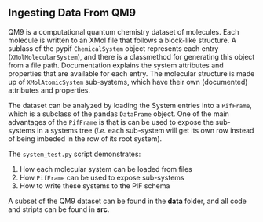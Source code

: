 ## Ingesting Data From QM9

QM9 is a computational quantum chemistry dataset of molecules. Each molecule is written to an XMol file that follows a block-like structure. A sublass of the pypif `ChemicalSystem` object represents each entry (`XMolMolecularSystem`), and there is a classmethod for generating this object from a file path. Documentation explains the system attributes and properties that are available for each entry. The molecular structure is made up of `XMolAtomicSystem` sub-systems, which have their own (documented) attributes and properties.

The dataset can be analyzed by loading the System entries into a `PifFrame`, which is a subclass of the pandas `DataFrame` object. One of the main advantages of the `PifFrame` is that is can be used to expose the sub-systems in a systems tree (*i.e.* each sub-system will get its own row instead of being imbeded in the row of its root system).

The `system_test.py` script demonstrates:
1. How each molecular system can be loaded from files
2. How `PifFrame` can be used to expose sub-systems
3. How to write these systems to the PIF schema

A subset of the QM9 dataset can be found in the **data** folder, and all code and stripts can be found in **src**.
